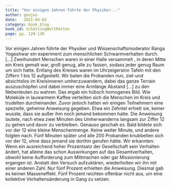 ```yaml
---
title: "Vor einigen Jahren führte der Physiker..."
author: goujou
date:   2021-04-02
category: book_blog
book_id: SchätzingWeltRetten
page: pp. 129-130
---
```

Vor einigen Jahren führte der Physiker und Wissenschaftsmoderator Ranga Yogeshwar ein experiment zum menschlichen Schwarmverhalten durch. [...]
Zweihundert Menschen waren in einer Halle versammelt , in deren Mitte ein Kreis gemalt war, groß genug, alle zu fassen, sodass jeder genug Raum um sich hatte.
Entlang des Kreises waren im Uhrzeigersinn Tafeln mit den Ziffern 1 bis 12 aufgestellt. Wir baten die Probanden nun, ziel-und absichtslos im Kreisinneren umherzuwandern, dabei das ganze Terrain auszuschöpfen und dabei immer eine Armlänge Abstand [...] zu den Nebenleuten zu wahren.
Das ergab ein hübsch homogenes Bild.
Wie Moleküle in lauwarmem Kaffee verteilten sich die Menschen im Kreis und trudelten durcheinander.
Zuvor jedoch hatten wir einigen Teilnehmern eine spezielle, geheime Anweisung gegeben.
Etwa ein Zehntel erhielt sie, keiner wusste, dass sie außer ihm noch jemand bekommen hatte.
Die Anweisung lautete, nach etwa zwei Minuten des Umherwanderns langsam zur Ziffer 12 zu gehen und davor zu verbleiben.
Genauso geschah es.
Bald bildete sich vor der 12 eine kleine Menschenmenge.
Keine weiter Minute, und andere folgten nach.
Fünf Minuten später und alle 200 Probanden knubbelten sich vor der 12, ohne dass jemand sie dorthin gerufen hätte.
Wir erkannten: Wenn ein ausreichend hoher Prozentsatz der Gesellschaft sein Verhalten ändert, hat alleine das schon Auswirkungen auf das Gesamtverhalten, obwohl keine Aufforderung zum Mittmachen oder gar Missionierung ergangen ist.
Anstatt den Versuch aufzuklären, wiederholten wir ihn mit einer anderen Zahl. 
Nur fünf Prozent erhielten die Anweisung.
Diesmal gab es keinen Masseneffekt.
Fünf Prozent reichten offenbar nicht aus, um eine kollektive Verhaltensänderung in Gang zu setzen.

